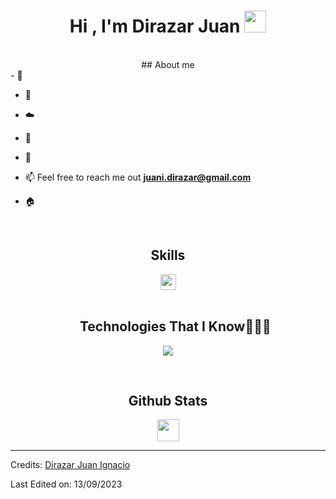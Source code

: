 <h1 align="center">Hi , I'm Dirazar Juan <img src="https://media.giphy.com/media/hvRJCLFzcasrR4ia7z/giphy.gif" width="35"></h1>


<br>
<div align="center">
## About me
</div>
<!--Intro start-->
- 🔭

- 🌱 

- ☁️ 

- 📝 

- 💬
  
- 📫 Feel free to reach me out **juani.dirazar@gmail.com**

- 🏠 
<!--Intro end-->

<br>
<div align="center">
  <summary>
  <h2>Skills</h2>
  <img src="https://media2.giphy.com/media/QssGEmpkyEOhBCb7e1/giphy.gif?cid=ecf05e47a0n3gi1bfqntqmob8g9aid1oyj2wr3ds3mg700bl&rid=giphy.gif" width ="25">
  </summary>
</div>
<br>

<!--h1 without bottom border-->
<div id="user-content-toc">
  <ul align="center">
    <summary><h2>Technologies That I Know👨🏻‍💻</h2></summary>
  </ul>
</div>


<!--tech stack icons-->
<p align="center">
  <a href="https://skillicons.dev">
    <img src="https://skillicons.dev/icons?i=git,bootstrap,tailwind,css,github,html,java,js,mongodb,mysql,nextjs,nodejs,py,react,spring&perline=10" />
  </a>
</p>


<div align="center">
<br>
<h2>Github Stats </h2> <img src="https://media.giphy.com/media/iY8CRBdQXODJSCERIr/giphy.gif" width="35">
<br>
</div>


-----
Credits: [Dirazar Juan Ignacio](https://github.com/JuanIDirazar)

Last Edited on: 13/09/2023
